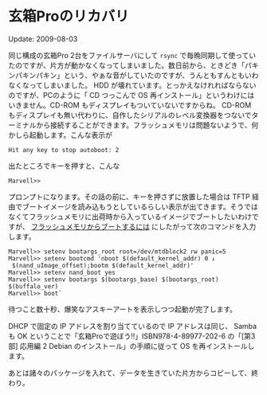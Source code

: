 玄箱Proのリカバリ
=====

Update: 2009-08-03



同じ構成の玄箱Pro 2台をファイルサーバにして `rsync` で毎晩同期して使っていたのですが、片方が動かなくなってしまいました。数日前から、ときどき「パキンパキンパキン」という、やぁな音がしていたのですが、うんともすんともいわなくなってしまいました。 HDD が壊れています。とっかえなけれればならないのですが、PCのように「 CD つっこんで OS 再インストール」というわけにはいきません。CD-ROM もディスプレイもついていないですからね。 CD-ROM もディスプレイも無い代わりに、自作したシリアルのレベル変換器をつないでターミナルから接続することができます。フラッシュメモリは問題ないようで、何かしら起動します。こんな表示が



```
Hit any key to stop autoboot: 2
```



出たところでキーを押すと、こんな



```
Marvell>>
```



プロンプトになります。その話の前に、キーを押さずに放置した場合は TFTP 経由でブートイメージを読み込もうとしているらしい表示が出てきます。そうではなくてフラッシュメモリに出荷時から入っているイメージでブートしたいわけですが、 [フラッシュメモリからブートするには](http://www.yamasita.jp/linkstation/kuro-box_pro/tips/uboot/post_5.html) にしたがって次のコマンドを入力します。



```
Marvell>> setenv bootargs_root root=/dev/mtdblock2 rw panic=5
Marvell>> setenv bootcmd 'nboot $(default_kernel_addr) 0 ↓
 $(nand_uImage_offset);bootm $(default_kernel_addr)'
Marvell>> setenv nand_boot yes
Marvell>> setenv bootargs $(bootargs_base) $(bootargs_root) $(buffalo_ver)
Marvell>> boot`
```


待つこと数十秒、爆笑なアスキーアートを表示しつつ起動が完了します。



DHCP で固定の IP アドレスを割り当てているので IP アドレスは同じ、 Samba も OK ということで「玄箱Proで遊ぼう!!」ISBN978-4-89977-202-6 の「\[第3部\] 応用編 2 Debian のインストール」の手順に従って OS を再インストールします。



あとは諸々のパッケージを入れて、データを生きていた片方からコピーして、終わり。
